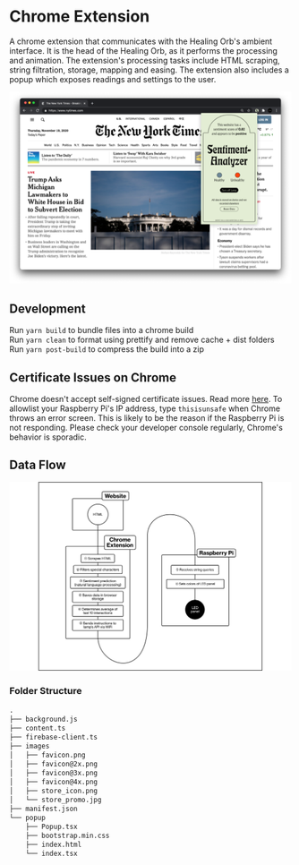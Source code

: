 # Chrome Extension

A chrome extension that communicates with the Healing Orb's ambient interface. It is the head of the Healing Orb, as it performs the processing and animation. The extension's processing tasks include HTML scraping, string filtration, storage, mapping and easing. The extension also includes a popup which exposes readings and settings to the user.

![Image](banner.png)

## Development

Run `yarn build` to bundle files into a chrome build  
Run `yarn clean` to format using prettify and remove cache + dist folders  
Run `yarn post-build` to compress the build into a zip

## Certificate Issues on Chrome

Chrome doesn't accept self-signed certificate issues. Read more [here](https://stackoverflow.com/a/58957322/10653440). To allowlist your Raspberry Pi's IP address, type `thisisunsafe` when Chrome throws an error screen. This is likely to be the reason if the Raspberry Pi is not responding. Please check your developer console regularly, Chrome's behavior is sporadic.

## Data Flow

![Illustration](illu.png)

### Folder Structure

```
.
├── background.js
├── content.ts
├── firebase-client.ts
├── images
│   ├── favicon.png
│   ├── favicon@2x.png
│   ├── favicon@3x.png
│   ├── favicon@4x.png
│   ├── store_icon.png
│   └── store_promo.jpg
├── manifest.json
└── popup
    ├── Popup.tsx
    ├── bootstrap.min.css
    ├── index.html
    └── index.tsx
```
